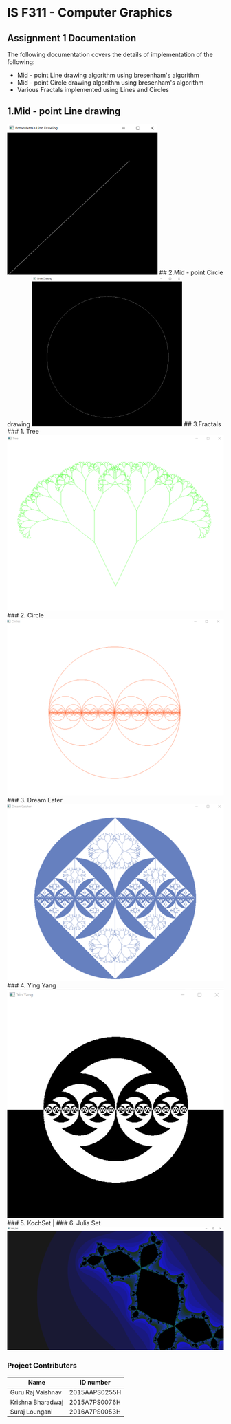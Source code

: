 # IS F311 - Computer Graphics
## Assignment 1 Documentation
The following documentation covers the details of implementation of the following:
- Mid - point Line drawing algorithm using bresenham's algorithm
- Mid - point Circle drawing algorithm using bresenham's algorithm
- Various Fractals implemented using Lines and Circles


## 1.Mid - point Line drawing
<img src="https://github.com/guru-raj/documentation_assignment1/blob/master/line.png" width = 350 height = 350/>
## 2.Mid - point Circle drawing
<img src="https://github.com/guru-raj/documentation_assignment1/blob/master/circle.png" width = 350 height = 350/>
## 3.Fractals
### 1. Tree
<img src="https://github.com/guru-raj/documentation_assignment1/blob/master/tree.png"/>
### 2. Circle
<img src="https://github.com/guru-raj/documentation_assignment1/blob/master/circlefractal.png"/>
### 3. Dream Eater
<img src="https://github.com/guru-raj/documentation_assignment1/blob/master/dreamEater.png"/>
### 4. Ying Yang
<img src="https://github.com/guru-raj/documentation_assignment1/blob/master/yingYang.png"/>
### 5. KochSet
|
### 6. Julia Set
<img src="https://github.com/guru-raj/documentation_assignment1/blob/master/juliaSet.png"/>


### Project Contributers
|Name             |ID number    |
|-----------------|-------------|
|Guru Raj Vaishnav|2015AAPS0255H|
|Krishna Bharadwaj|2015A7PS0076H|
|Suraj Loungani   |2016A7PS0053H|
